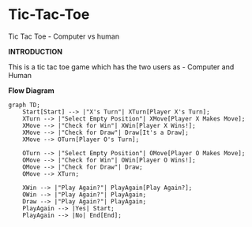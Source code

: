 # Tic-Tac-Toe
Tic Tac Toe - Computer vs human

**INTRODUCTION**

This is a tic tac toe game which has the two users as - Computer and Human

**Flow Diagram**

```mermaid
graph TD;
    Start[Start] --> |"X's Turn"| XTurn[Player X's Turn];
    XTurn --> |"Select Empty Position"| XMove[Player X Makes Move];
    XMove --> |"Check for Win"| XWin[Player X Wins!];
    XMove --> |"Check for Draw"| Draw[It's a Draw];
    XMove --> OTurn[Player O's Turn];
    
    OTurn --> |"Select Empty Position"| OMove[Player O Makes Move];
    OMove --> |"Check for Win"| OWin[Player O Wins!];
    OMove --> |"Check for Draw"| Draw;
    OMove --> XTurn;

    XWin --> |"Play Again?"| PlayAgain[Play Again?];
    OWin --> |"Play Again?"| PlayAgain;
    Draw --> |"Play Again?"| PlayAgain;
    PlayAgain --> |Yes| Start;
    PlayAgain --> |No| End[End];


```
